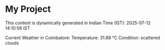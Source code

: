 # My Project

This content is dynamically generated in Indian Time (IST): 2025-07-12 14:10:56 IST


Current Weather in Coimbatore:
Temperature: 31.88 °C
Condition: scattered clouds
